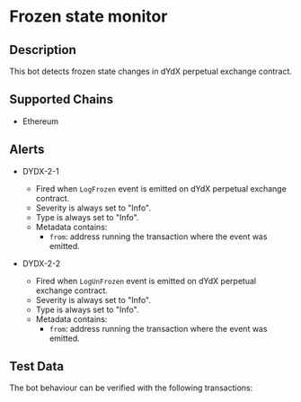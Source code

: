 # Frozen state monitor

## Description

This bot detects frozen state changes in dYdX perpetual exchange contract.

## Supported Chains

- Ethereum

## Alerts

- DYDX-2-1

  - Fired when `LogFrozen` event is emitted on dYdX perpetual exchange contract.
  - Severity is always set to "Info".
  - Type is always set to "Info".
  - Metadata contains:
    - `from`: address running the transaction where the event was emitted.

- DYDX-2-2
  - Fired when `LogUnFrozen` event is emitted on dYdX perpetual exchange contract.
  - Severity is always set to "Info".
  - Type is always set to "Info".
  - Metadata contains:
    - `from`: address running the transaction where the event was emitted.

## Test Data

The bot behaviour can be verified with the following transactions:
